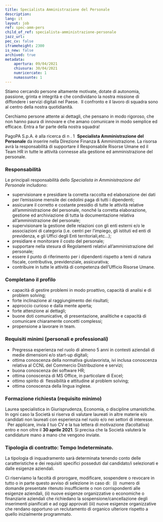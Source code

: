 ```yaml
---
title: Specialista Amministrazione del Personale
description:
lang: it
layout: job
ref: spec-amm-pers
child_of_ref: specialista-amministrazione-personale
jazz_url: 
pec_cv: false
iframeheight: 2300
is_new: false
archived: true
metadata:
    apertura: 09/04/2021
    chiusura: 30/04/2021
    numricercate: 1
    numassunte: 1
---
```



Stiamo cercando persone altamente motivate, dotate di autonomia, passione, grinta e integrità e che condividano la nostra missione di diffondere i servizi digitali nel Paese. 
Il confronto e il lavoro di squadra sono al centro della nostra quotidianità. 

Cerchiamo persone attente ai dettagli, che pensano in modo rigoroso, che non hanno paura di innovare e che amano comunicare in modo semplice ed efficace.
Entra a far parte della nostra squadra!

PagoPA S.p.A. è alla ricerca di n . 1  **Specialista Amministrazione del Personale** da inserire nella Direzione Finanza & Amministrazione. La risorsa avrà la responsabilità di supportare il Responsabile Risorse Umane ed il Team HR in tutte le attività connesse alla gestione ed amministrazione del personale. 

### Responsabilità

Le principali responsabilità dello _Specialista in Amministrazione del Personale_ includono:

- supervisionare e presidiare la corretta raccolta ed elaborazione dei dati per l’emissione mensile dei cedolini paga di tutti i dipendenti;
- assicurare il corretto e costante presidio di tutte le attività relative all’amministrazione del personale, nonché la corretta elaborazione, gestione ed archiviazione di tutta la documentazione relativa all’amministrazione del personale; 
- supervisionare la gestione delle relazioni con gli enti esterni e/o le associazioni di categoria (i.e. centri per l’impiego, gli istituti ed enti di previdenza, e gli Uffici degli Enti territoriali,etc…);
- presidiare e monitorare il costo del personale;
- supportare nella stesura di Regolamenti relativi all’amministrazione del personale;
- essere il punto di riferimento per i dipendenti rispetto a temi di natura fiscale, contributiva, previdenziale, assicurativa;
- contribuire in tutte le attività di competenza dell’Ufficio Risorse Umane.

### Completano il profilo

- capacità di gestire problemi in modo proattivo, capacità di analisi e di problem solving;
- forte inclinazione al raggiungimento dei risultati;
- approccio curioso e dalla mente aperta;
- forte attenzione ai dettagli;
- buone doti comunicative, di presentazione, analitiche e capacità di comunicare chiaramente concetti complessi;
- propensione a lavorare in team.

### Requisiti minimi (personali e professionali)

- Pregressa esperienza nel ruolo di almeno 5 anni in contesti aziendali di medie dimensioni e/o start-up digitali;
- ottima conoscenza della normativa giuslavorista, ivi inclusa conoscenza relativa al CCNL del Commercio Distribuzione e servizi;
- buona conoscenza dei software HR;
- ottima conoscenza di MS Office, in particolare di Excel;
- ottimo spirito di  flessibilità e attitudine al problem solving;
- ottima conoscenza della lingua inglese.

### Formazione richiesta (requisito minimo)
Laurea specialistica in Giurisprudenza, Economia, o discipline umanistiche. In ogni caso la Società si riserva di valutare laureati in altre materie e/o candidati non laureati con esperienza nel ruolo e/o nei settori di interesse.  
 
Per applicare, invia il tuo CV e la tua lettera di motivazione (facoltativa) entro e non oltre il **30 aprile 2021**. Si precisa che la Società valuterà le candidature mano a mano che vengono inviate.

### Tipologia di contratto: Tempo Indeterminato. 
La tipologia di inquadramento sarà determinata tenendo conto delle caratteristiche e dei requisiti specifici posseduti dal candidato/i selezionati e dalle esigenze aziendali.

Ci riserviamo la facoltà di prorogare, modificare, sospendere o revocare in tutto o in parte questo avviso di selezione in caso di:  (i)  numero di domande presentate ritenuto insufficiente o non corrispondenti alle esigenze aziendali, (ii) nuove esigenze organizzative o economiche o finanziarie aziendali che richiedano la sospensione/cancellazione degli inserimenti pianificati e ad oggi approvati (iii) nuove esigenze organizzative che rendano opportuno un reclutamento di organico ulteriore rispetto a quello inizialmente programmato.
 


